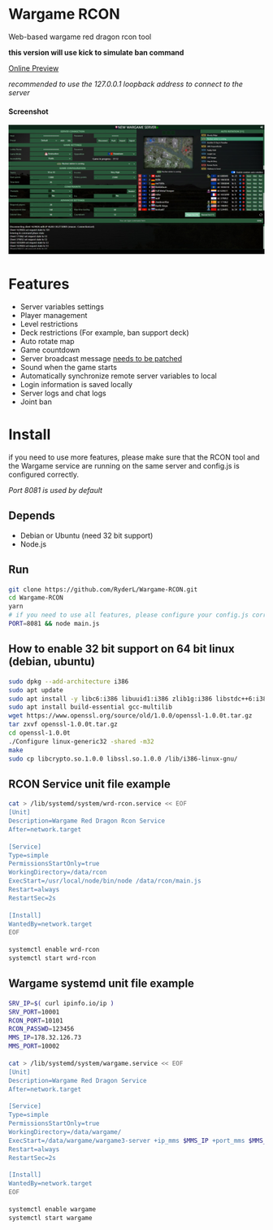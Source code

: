 # Wargame RCON

Web-based wargame red dragon rcon tool

**this version will use kick to simulate ban command**

[Online Preview](http://wrd.endless.ws/)

<i>recommended to use the 127.0.0.1 loopback address to connect to the server</i>

#### Screenshot

<div align="center">
    <img src="./screenshot.jpg">
</div>

# Features

- Server variables settings
- Player management
- Level restrictions
- Deck restrictions (For example, ban support deck)
- Auto rotate map
- Game countdown
- Server broadcast message [needs to be patched](https://github.com/wargame-mods/wargame-server/blob/master/patch.py)
- Sound when the game starts
- Automatically synchronize remote server variables to local
- Login information is saved locally
- Server logs and chat logs
- Joint ban

# Install
if you need to use more features, please make sure that the RCON tool and the Wargame service are running on the same server and config.js is configured correctly.

<i>Port 8081 is used by default</i>

## Depends
- Debian or Ubuntu (need 32 bit support)
- Node.js

## Run
```bash
git clone https://github.com/RyderL/Wargame-RCON.git
cd Wargame-RCON
yarn
# if you need to use all features, please configure your config.js correctly
PORT=8081 && node main.js
```

## How to enable 32 bit support on 64 bit linux (debian, ubuntu)
```bash
sudo dpkg --add-architecture i386
sudo apt update
sudo apt install -y libc6:i386 libuuid1:i386 zlib1g:i386 libstdc++6:i386
sudo apt install build-essential gcc-multilib
wget https://www.openssl.org/source/old/1.0.0/openssl-1.0.0t.tar.gz
tar zxvf openssl-1.0.0t.tar.gz
cd openssl-1.0.0t
./Configure linux-generic32 -shared -m32
make
sudo cp libcrypto.so.1.0.0 libssl.so.1.0.0 /lib/i386-linux-gnu/
```

## RCON Service unit file example
```bash
cat > /lib/systemd/system/wrd-rcon.service << EOF
[Unit]
Description=Wargame Red Dragon Rcon Service
After=network.target

[Service]
Type=simple
PermissionsStartOnly=true
WorkingDirectory=/data/rcon
ExecStart=/usr/local/node/bin/node /data/rcon/main.js
Restart=always
RestartSec=2s

[Install]
WantedBy=network.target
EOF

systemctl enable wrd-rcon
systemctl start wrd-rcon
```

## Wargame systemd unit file example
```bash
SRV_IP=$( curl ipinfo.io/ip )
SRV_PORT=10001
RCON_PORT=10101
RCON_PASSWD=123456
MMS_IP=178.32.126.73
MMS_PORT=10002

cat > /lib/systemd/system/wargame.service << EOF
[Unit]
Description=Wargame Red Dragon Service
After=network.target

[Service]
Type=simple
PermissionsStartOnly=true
WorkingDirectory=/data/wargame/
ExecStart=/data/wargame/wargame3-server +ip_mms $MMS_IP +port_mms $MMS_PORT +ip $SRV_IP +port $SRV_PORT +rcon_password $RCON_PASSWD +rcon_port $RCON_PORT +chat_log_file chat.log
Restart=always
RestartSec=2s

[Install]
WantedBy=network.target
EOF

systemctl enable wargame
systemctl start wargame
```